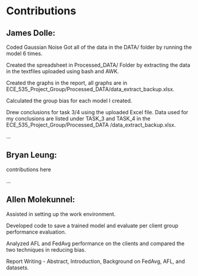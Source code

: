 <h1>Contributions</h1>

 ## James Dolle:

Coded Gaussian Noise
Got all of the data in the DATA/ folder by running the model 6 times.

Created the spreadsheet in Processed_DATA/ Folder by extracting the data in the textfiles uploaded using bash and AWK.

Created the graphs in the report, all graphs are in ECE_535_Project_Group/Processed_DATA/data_extract_backup.xlsx.

Calculated the group bias for each model I created.

Drew conclusions for task 3/4 using the uploaded Excel file. Data used for my conclusions are listed under TASK_3 and TASK_4 in the ECE_535_Project_Group/Processed_DATA
/data_extract_backup.xlsx.

...
 
## Bryan Leung:

contributions here

...
 
## Allen Molekunnel:

Assisted in setting up the work environment.

Developed code to save a trained model and evaluate per client group performance evaluation.

Analyzed AFL and FedAvg performance on the clients and compared the two techniques in reducing bias. 

Report Writing - Abstract, Introduction, Background on FedAvg, AFL, and datasets.  
